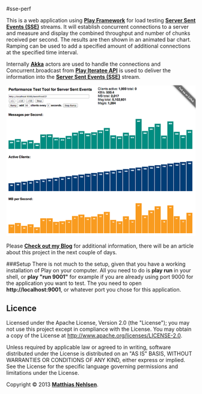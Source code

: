 #sse-perf  

This is a web application using **[Play Framework](http://www.playframework.com)** for load testing **[Server Sent Events (SSE)](http://dev.w3.org/html5/eventsource/)** streams. It will establish concurrent connections to a server and measure and display the combined throughput and number of chunks received per second. The results are then shown in an animated bar chart. Ramping can be used to add a specified amount of additional connections at the specified time interval.

Internally **[Akka](http://akka.io)** actors are used to handle the connections and Concurrent.broadcast from **[Play Iteratee API](http://www.playframework.com/documentation/2.1.1/Iteratees)** is used to deliver the information into the **[Server Sent Events (SSE)](http://dev.w3.org/html5/eventsource/)** stream.

![Screenshot](./docs/screenshot.png)

Please **[Check out my Blog](http://matthiasnehlsen.com)** for additional information, there will be an article about this project in the next couple of days.
 
###Setup
There is not much to the setup, given that you have a working installation of Play on your computer. All you need to do is **play run** in your shell, or **play "run 9001"** for example if you are already using port 9000 for the application you want to test. The you need to open **http://localhost:9001**, or whatever port you chose for this application.

## Licence

Licensed under the Apache License, Version 2.0 (the "License"); you may not use this project except in compliance with the License. You may obtain a copy of the License at http://www.apache.org/licenses/LICENSE-2.0.

Unless required by applicable law or agreed to in writing, software distributed under the License is distributed on an "AS IS" BASIS, WITHOUT WARRANTIES OR CONDITIONS OF ANY KIND, either express or implied. See the License for the specific language governing permissions and limitations under the License.

Copyright &copy; 2013 **[Matthias Nehlsen](http://www.matthiasnehlsen.com)**.
